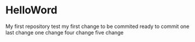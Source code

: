 # HelloWord
My first repository test
my first change to be commited
ready to commit
one last change
one change
four change
five change